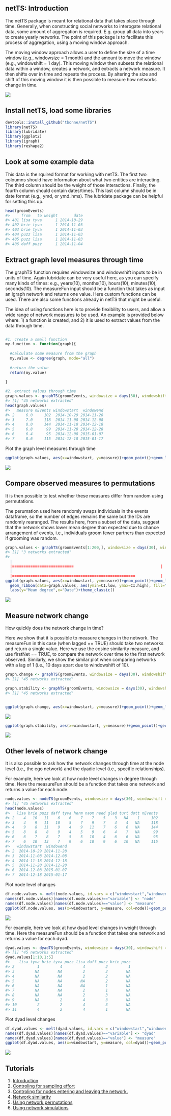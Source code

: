 

netTS: Introduction
------------

The netTS package is meant for relational data that takes place through time. Generally, when constructing social networks to interogate relational data, some amount of aggregation is required. E.g. group all data into years to create yearly networks. The point of this package is to facilitate this process of aggregation, using a moving window approach.

The moving window approach allows a user to define the size of a time window (e.g., windowsize = 1 month) and the amount to move the window (e.g., windowshift = 1 day). This moving window then subsets the relational data within a window, creates a network, and extracts a network measure. It then shifts over in time and repeats the process. By altering the size and shift of this moving window it is then possible to measure how networks change in time.

  
![](inst/readme_figs/diag_movingWindow.png)
  

Install netTS, load some libraries
----------------------------------

``` r
devtools::install_github("tbonne/netTS")
library(netTS)
library(lubridate)
library(ggplot2)
library(igraph)
library(reshape2)
```


Look at some example data
-------------------------

This data is the rquired format for working with netTS. The first two coloumns should have information about what two entities are interacting. The third column should be the weight of those interactions. Finally, the fourth column should contain dates/times. This last column should be in date format (e.g., ymd, or ymd\_hms). The lubridate package can be helpful for setting this up.

``` r
head(groomEvents)
#>     from   to weight       date
#> 401 lisa tyva      1 2014-10-29
#> 402 brie tyva      1 2014-11-03
#> 403 brie tyva      1 2014-11-03
#> 404 puzz lisa      1 2014-11-03
#> 405 puzz lisa      1 2014-11-03
#> 406 daff puzz      1 2014-11-04
```

Extract graph level measures through time
------------------------------------------

The graphTS function requires windowsize and windowshift inputs to be in units of time. Again lubridate can be very useful here, as you can specify many kinds of times: e.g., years(10), months(10), hours(10), minutes(10), seconds(10). The measureFun input should be a function that takes as input an igraph network and returns one value. Here custom functions can be used. There are also some functions already in netTS that might be useful.

The idea of using functions here is to provide flexibility to users, and allow a wide range of network measures to be used. An example is provided below where: 1) a function is created, and 2) it is used to extract values from the data through time.

``` r

#1. create a small function
my.function <- function(graph){
  
  #calculate some measure from the graph
  my.value <- degree(graph, mode="all")
  
  #return the value 
  return(my.value)
  
}

#2. extract values through time
graph.values <- graphTS(groomEvents, windowsize = days(30), windowshift = days(10), measureFun = my.function, directed=TRUE)
#> [1] "45 networks extracted"
head(graph.values)
#>   measure nEvents windowstart  windowend
#> 2     6.0     102  2014-10-29 2014-11-28
#> 3     7.0     118  2014-11-08 2014-12-08
#> 4     8.0     144  2014-11-18 2014-12-18
#> 5     6.8      99  2014-11-28 2014-12-28
#> 6     6.4      95  2014-12-08 2015-01-07
#> 7     8.6     115  2014-12-18 2015-01-17
```

Plot the graph level measures through time

``` r
ggplot(graph.values, aes(x=windowstart, y=measure))+geom_point()+geom_line()+labs(y="Mean degree",x="Date")+theme_classic()
```

![](inst/readme_figs/unnamed-chunk-4-1.png)


Compare observed measures to permutations
------------------------------------------

It is then possible to test whether these measures differ from random using permutations.

The perumation used here randomly swaps individuals in the events dataframe, so the number of edges remains the same but the IDs are randomly rearanged. The results here, from a subset of the data, suggest that the network shows lower mean degree than expected due to chance arrangement of events, i.e., individuals groom fewer partners than expected if grooming was random.

``` r
graph.values <- graphTS(groomEvents[1:200,], windowsize = days(30), windowshift = days(10), measureFun = degree_mean, directed=TRUE, nperm = 1000)
#> [1] "3 networks extracted"
#> 
  |                                                                       
  |===========================                                      |  42%
  |                                                                       
  |======================================================           |  83%
ggplot(graph.values, aes(x=windowstart, y=measure))+geom_point()+geom_line()+
  geom_ribbon(data=graph.values, aes(ymin=CI.low, ymax=CI.high), fill="red", alpha=0.2)+
  labs(y="Mean degree",x="Date")+theme_classic()
```

![](inst/readme_figs/unnamed-chunk-5-1.png)

Measure network change
------------------------------------------

How quickly does the network change in time?

Here we show that it is possible to measure changes in the network. The measureFun in this case (when lagged == TRUE) should take two networks and return a single value. Here we use the cosine similarity measure, and use firstNet == TRUE, to compare the network over time to the first network observed. Similarly, we show the similar plot when comparing networks with a lag of 1 (i.e., 10 days apart due to windowshift of 10).

``` r
graph.change <- graphTS(groomEvents, windowsize = days(30), windowshift = days(10), measureFun = cosine_between_graphs, directed=TRUE, lagged = TRUE, firstNet = TRUE)
#> [1] "45 networks extracted"

graph.stability <- graphTS(groomEvents, windowsize = days(30), windowshift = days(10), measureFun = cosine_between_graphs, directed=TRUE, lagged = TRUE, lag = 1)
#> [1] "45 networks extracted"


ggplot(graph.change, aes(x=windowstart, y=measure))+geom_point()+geom_line()+labs(y="Network change from start (cosine)",x="Date")+theme_classic()
```

![](inst/readme_figs/unnamed-chunk-6-1.png)

``` r
ggplot(graph.stability, aes(x=windowstart, y=measure))+geom_point()+geom_line()+labs(y="Network stability (cosine)",x="Date")+theme_classic()
```

![](inst/readme_figs/unnamed-chunk-6-2.png)

Other levels of network change
------------------------------

It is also possible to ask how the network changes through time at the node level (i.e., the ego network) and the dyadic level (i.e., specific relationships).

For example, here we look at how node level changes in degree through time. Here the measureFun should be a function that takes one network and returns a value for each node.

``` r
node.values <- nodeTS(groomEvents, windowsize = days(30), windowshift = days(10), measureFun = degree, directed=TRUE)
#> [1] "45 networks extracted"
head(node.values)
#>   lisa brie puzz daff tyva herm naom need glad turt dott nEvents
#> 2    4   10   11    6    6    7    7    5    3   NA    1     102
#> 3    4    9   11   10    5    7    9    7    4    4   NA     118
#> 4    9    8   11    9    4    9   11    7    6    6   NA     144
#> 5    8    8    8    9    4    5    9    6    4    7   NA      99
#> 6    6    7    8    7    5    5   10    4    6    6   NA      95
#> 7    6   10   13    7    9    6   10    9    6   10   NA     115
#>   windowstart  windowend
#> 2  2014-10-29 2014-11-28
#> 3  2014-11-08 2014-12-08
#> 4  2014-11-18 2014-12-18
#> 5  2014-11-28 2014-12-28
#> 6  2014-12-08 2015-01-07
#> 7  2014-12-18 2015-01-17
```

Plot node level changes

``` r
df.node.values <- melt(node.values, id.vars = c("windowstart","windowend", "nEvents" ))
names(df.node.values)[names(df.node.values)=="variable"] <- "node"
names(df.node.values)[names(df.node.values)=="value"] <- "measure"
ggplot(df.node.values, aes(x=windowstart, y=measure, col=node))+geom_point()+geom_line() + theme_classic() + labs(y="Mean degree",x="Date")
```

![](inst/readme_figs/unnamed-chunk-8-1.png)

For example, here we look at how dyad level changes in weight through time. Here the measureFun should be a function that takes one network and returns a value for each dyad.

``` r
dyad.values <- dyadTS(groomEvents, windowsize = days(30), windowshift = days(10), measureFun = dyad_weight, directed=TRUE)
#> [1] "45 networks extracted"
dyad.values[1:10,1:5]
#>    lisa_tyva brie_tyva puzz_lisa daff_puzz brie_puzz
#> 2          1         4         4         2         1
#> 3         NA        NA         2         2        NA
#> 4         NA        NA         2         2        NA
#> 5         NA        NA        NA         2        NA
#> 6         NA        NA        NA         1        NA
#> 7         NA        NA         2         1        NA
#> 8         NA        NA         2         3        NA
#> 9         NA         2         4         3        NA
#> 10         2         2         4         3        NA
#> 11         4         2         4         1        NA
```

Plot dyad level changes

``` r
df.dyad.values <- melt(dyad.values, id.vars = c("windowstart","windowend", "nEvents" ))
names(df.dyad.values)[names(df.dyad.values)=="variable"] <- "dyad"
names(df.dyad.values)[names(df.dyad.values)=="value"] <- "measure"
ggplot(df.dyad.values, aes(x=windowstart, y=measure, col=dyad))+geom_point()+geom_line() + theme_classic() + labs(y="Weight",x="Date") + theme(legend.position="right",legend.text = element_text(size=6))
```

![](inst/readme_figs/unnamed-chunk-10-1.png)


Tutorials
------------------------------------------

1. [Introduction](inst/Tutorials/Intro_to_netTS.nb.html)
2. [Controling for sampling effort](inst/Tutorials/Control_for_sampling_effort.html)
3. [Controling for nodes entering and leaving the network.](inst/Tutorials/Control_for_entering_and_leaving.Rmd.nb.html)
4. [Network similarity](inst/Tutorials/Network_Similarity.html)
5. [Using network permutations](inst/Tutorials/Using_permutations.html)
5. [Using network simulations](inst/Tutorials/Using_simulated_event_data.html)

